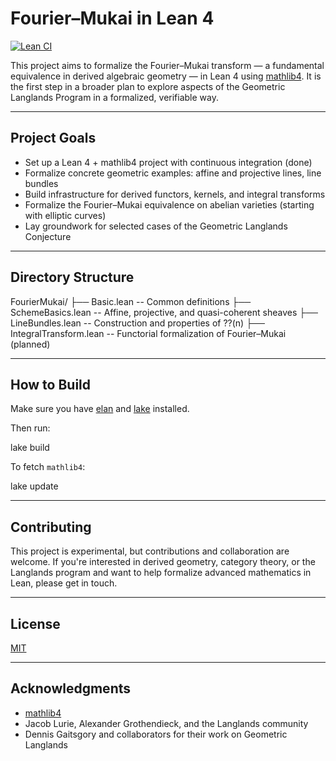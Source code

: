 # Fourier–Mukai in Lean 4

[![Lean CI](https://github.com/SteveWmoc/fourier-mukai/actions/workflows/ci.yml/badge.svg)](https://github.com/SteveWmoc/fourier-mukai/actions)

This project aims to formalize the Fourier–Mukai transform — a fundamental equivalence in derived algebraic geometry — in Lean 4 using [mathlib4](https://github.com/leanprover-community/mathlib4). It is the first step in a broader plan to explore aspects of the Geometric Langlands Program in a formalized, verifiable way.

---

## Project Goals

- Set up a Lean 4 + mathlib4 project with continuous integration (done)
- Formalize concrete geometric examples: affine and projective lines, line bundles
- Build infrastructure for derived functors, kernels, and integral transforms
- Formalize the Fourier–Mukai equivalence on abelian varieties (starting with elliptic curves)
- Lay groundwork for selected cases of the Geometric Langlands Conjecture

---

## Directory Structure

FourierMukai/ ├── Basic.lean              -- Common definitions ├── SchemeBasics.lean       -- Affine, projective, and quasi-coherent sheaves ├── LineBundles.lean        -- Construction and properties of ??(n) ├── IntegralTransform.lean  -- Functorial formalization of Fourier–Mukai (planned)

---

## How to Build

Make sure you have [elan](https://leanprover-community.github.io/get_started.html) and [lake](https://github.com/leanprover/lake) installed.

Then run:

lake build

To fetch `mathlib4`:

lake update

---

## Contributing

This project is experimental, but contributions and collaboration are welcome. If you're interested in derived geometry, category theory, or the Langlands program and want to help formalize advanced mathematics in Lean, please get in touch.

---

## License

[MIT](./LICENSE)

---

## Acknowledgments

- [mathlib4](https://github.com/leanprover-community/mathlib4)
- Jacob Lurie, Alexander Grothendieck, and the Langlands community
- Dennis Gaitsgory and collaborators for their work on Geometric Langlands
